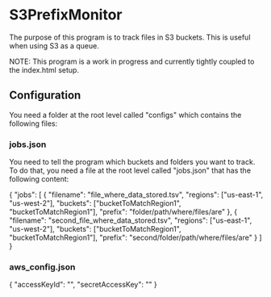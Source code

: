 # S3PrefixMonitor

The purpose of this program is to track files in S3 buckets. This is useful when using S3 as a queue.

NOTE: This program is a work in progress and currently tightly coupled to the index.html setup.

## Configuration

You need a folder at the root level called "configs" which contains the following files:

### jobs.json
You need to tell the program which buckets and folders you want to track. To do that, you need a file at the root level called "jobs.json" that has the following content:

{
    "jobs": [
        {
            "filename": "file_where_data_stored.tsv",
            "regions": ["us-east-1", "us-west-2"],
            "buckets": ["bucketToMatchRegion1", "bucketToMatchRegion1"],
            "prefix": "folder/path/where/files/are"
        },
        {
            "filename": "second_file_where_data_stored.tsv",
            "regions": ["us-east-1", "us-west-2"],
            "buckets": ["bucketToMatchRegion1", "bucketToMatchRegion1"],
            "prefix": "second/folder/path/where/files/are"
        }
    ]
}

### aws_config.json

{ "accessKeyId": "", "secretAccessKey": "" }
